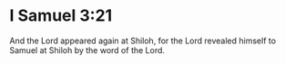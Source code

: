 # I Samuel 3:21

And the Lord appeared again at Shiloh, for the Lord revealed himself to Samuel at Shiloh by the word of the Lord.
